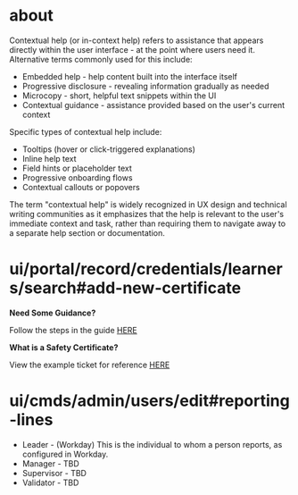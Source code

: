 # about

Contextual help (or in-context help) refers to assistance that appears directly within the user interface - at the point where users need it. Alternative terms commonly used for this include:

- Embedded help - help content built into the interface itself
- Progressive disclosure - revealing information gradually as needed
- Microcopy - short, helpful text snippets within the UI
- Contextual guidance - assistance provided based on the user's current context

Specific types of contextual help include:

- Tooltips (hover or click-triggered explanations)
- Inline help text
- Field hints or placeholder text
- Progressive onboarding flows
- Contextual callouts or popovers

The term "contextual help" is widely recognized in UX design and technical writing communities as it emphasizes that the help is relevant to the user's immediate context and task, rather than requiring them to navigate away to a separate help section or documentation.


# ui/portal/record/credentials/learners/search#add-new-certificate

**Need Some Guidance?**

Follow the steps in the guide <a target="_blank" href="https://hub.cmds.app/lobby/docs/guides/safety-certificate-upload/learner.pdf">HERE</a>

**What is a Safety Certificate?**

View the example ticket for reference <a target="_blank" href="https://hub.cmds.app/lobby/docs/guides/safety-certificate-upload/example.pdf">HERE</a>


# ui/cmds/admin/users/edit#reporting-lines

- Leader - (Workday) This is the individual to whom a person reports, as configured in Workday.
- Manager - TBD
- Supervisor - TBD
- Validator - TBD
